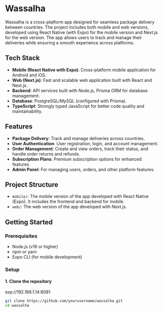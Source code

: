 # Wassalha

Wassalha is a cross-platform app designed for seamless package delivery between countries. The project includes both mobile and web versions, developed using React Native (with Expo) for the mobile version and Next.js for the web version. The app allows users to track and manage their deliveries while ensuring a smooth experience across platforms.

## Tech Stack

- **Mobile (React Native with Expo)**: Cross-platform mobile application for Android and iOS.
- **Web (Next.js)**: Fast and scalable web application built with React and Next.js.
- **Backend**: API services built with Node.js, Prisma ORM for database management.
- **Database**: PostgreSQL/MySQL (configured with Prisma).
- **TypeScript**: Strongly typed JavaScript for better code quality and maintainability.

## Features

- **Package Delivery**: Track and manage deliveries across countries.
- **User Authentication**: User registration, login, and account management.
- **Order Management**: Create and view orders, track their status, and handle order returns and refunds.
- **Subscription Plans**: Premium subscription options for enhanced features.
- **Admin Panel**: For managing users, orders, and other platform features.

## Project Structure

- `mobile/`: The mobile version of the app developed with React Native (Expo). It includes the frontend and backend for mobile.
- `web/`: The web version of the app developed with Next.js.

## Getting Started

### Prerequisites

- Node.js (v16 or higher)
- npm or yarn
- Expo CLI (for mobile development)

### Setup

#### 1. Clone the repository
exp://192.168.1.14:8081

```bash
git clone https://github.com/yourusername/wassalha.git
cd wassalha
```
